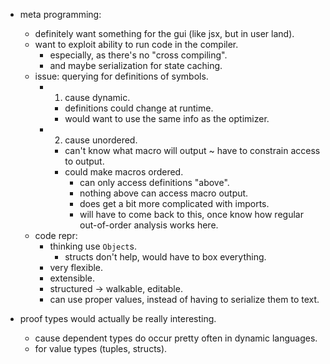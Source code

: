 
- meta programming:
    - definitely want something for the gui (like jsx, but in user land).
    - want to exploit ability to run code in the compiler.
        - especially, as there's no "cross compiling".
        - and maybe serialization for state caching.
    - issue: querying for definitions of symbols.
        - 1) cause dynamic.
            - definitions could change at runtime.
            - would want to use the same info as the optimizer.
        - 2) cause unordered.
            - can't know what macro will output ~ have to constrain access to output.
            - could make macros ordered.
                - can only access definitions "above".
                - nothing above can access macro output.
                - does get a bit more complicated with imports.
                - will have to come back to this, once know how regular out-of-order analysis works here.
    - code repr:
        - thinking use `Object`s.
            - structs don't help, would have to box everything.
        - very flexible.
        - extensible.
        - structured -> walkable, editable.
        - can use proper values, instead of having to serialize them to text.

- proof types would actually be really interesting.
    - cause dependent types do occur pretty often in dynamic languages.
    - for value types (tuples, structs).
